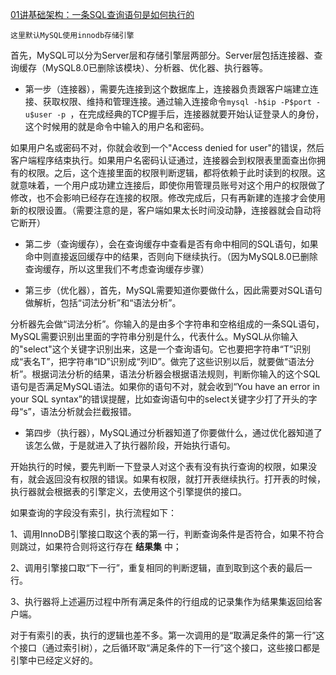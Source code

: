 
[01讲基础架构：一条SQL查询语句是如何执行的](https://funnylog.gitee.io/mysql45/01%E8%AE%B2%E5%9F%BA%E7%A1%80%E6%9E%B6%E6%9E%84%EF%BC%9A%E4%B8%80%E6%9D%A1SQL%E6%9F%A5%E8%AF%A2%E8%AF%AD%E5%8F%A5%E6%98%AF%E5%A6%82%E4%BD%95%E6%89%A7%E8%A1%8C%E7%9A%84.html)

```这里默认MySQL使用innodb存储引擎```

首先，MySQL可以分为Server层和存储引擎层两部分。Server层包括连接器、查询缓存（MySQL8.0已删除该模块）、分析器、优化器、执行器等。

* 第一步（连接器），需要先连接到这个数据库上，连接器负责跟客户端建立连接、获取权限、维持和管理连接。通过输入连接命令`mysql -h$ip -P$port -u$user -p
`，在完成经典的TCP握手后，连接器就要开始认证登录人的身份，这个时候用的就是命令中输入的用户名和密码。

如果用户名或密码不对，你就会收到一个"Access denied for user"的错误，然后客户端程序结束执行。如果用户名密码认证通过，连接器会到权限表里面查出你拥有的权限。之后，这个连接里面的权限判断逻辑，都将依赖于此时读到的权限。这就意味着，一个用户成功建立连接后，即使你用管理员账号对这个用户的权限做了修改，也不会影响已经存在连接的权限。修改完成后，只有再新建的连接才会使用新的权限设置。（需要注意的是，客户端如果太长时间没动静，连接器就会自动将它断开）

* 第二步（查询缓存），会在查询缓存中查看是否有命中相同的SQL语句，如果命中则直接返回缓存中的结果，否则向下继续执行。（因为MySQL8.0已删除查询缓存，所以这里我们不考虑查询缓存步骤）

* 第三步（优化器），首先，MySQL需要知道你要做什么，因此需要对SQL语句做解析，包括“词法分析”和“语法分析”。

分析器先会做“词法分析”。你输入的是由多个字符串和空格组成的一条SQL语句，MySQL需要识别出里面的字符串分别是什么，代表什么。MySQL从你输入的"select"这个关键字识别出来，这是一个查询语句。它也要把字符串“T”识别成“表名T”，把字符串“ID”识别成“列ID”。做完了这些识别以后，就要做“语法分析”。根据词法分析的结果，语法分析器会根据语法规则，判断你输入的这个SQL语句是否满足MySQL语法。如果你的语句不对，就会收到“You have an error in your SQL syntax”的错误提醒，比如查询语句中的select关键字少打了开头的字母“s”，语法分析就会拦截报错。

* 第四步（执行器），MySQL通过分析器知道了你要做什么，通过优化器知道了该怎么做，于是就进入了执行器阶段，开始执行语句。

开始执行的时候，要先判断一下登录人对这个表有没有执行查询的权限，如果没有，就会返回没有权限的错误。如果有权限，就打开表继续执行。打开表的时候，执行器就会根据表的引擎定义，去使用这个引擎提供的接口。

如果查询的字段没有索引，执行流程如下：

1、调用InnoDB引擎接口取这个表的第一行，判断查询条件是否符合，如果不符合则跳过，如果符合则将这行存在 **结果集** 中；

2、调用引擎接口取“下一行”，重复相同的判断逻辑，直到取到这个表的最后一行。

3、执行器将上述遍历过程中所有满足条件的行组成的记录集作为结果集返回给客户端。

对于有索引的表，执行的逻辑也差不多。第一次调用的是“取满足条件的第一行”这个接口（通过索引树），之后循环取“满足条件的下一行”这个接口，这些接口都是引擎中已经定义好的。











